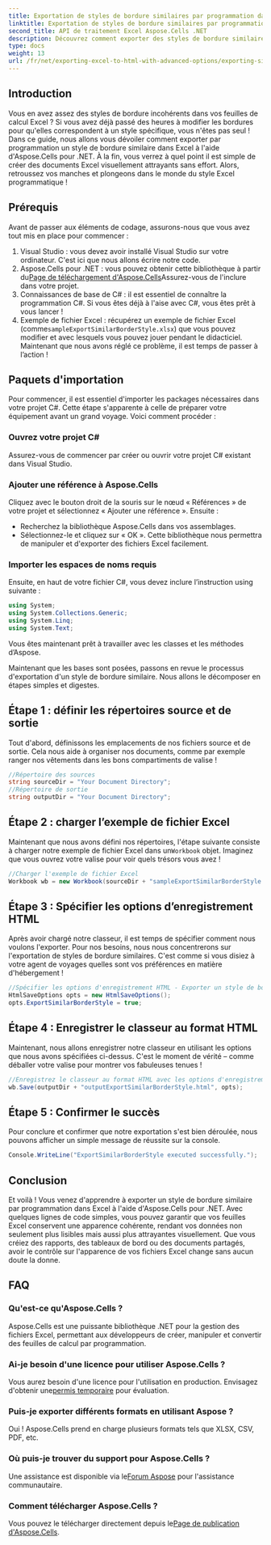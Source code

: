 ```yaml
---
title: Exportation de styles de bordure similaires par programmation dans Excel
linktitle: Exportation de styles de bordure similaires par programmation dans Excel
second_title: API de traitement Excel Aspose.Cells .NET
description: Découvrez comment exporter des styles de bordure similaires dans Excel par programmation à l'aide d'Aspose.Cells pour .NET avec ce guide étape par étape simple.
type: docs
weight: 13
url: /fr/net/exporting-excel-to-html-with-advanced-options/exporting-similar-border-style/
---
```

## Introduction
Vous en avez assez des styles de bordure incohérents dans vos feuilles de calcul Excel ? Si vous avez déjà passé des heures à modifier les bordures pour qu'elles correspondent à un style spécifique, vous n'êtes pas seul ! Dans ce guide, nous allons vous dévoiler comment exporter par programmation un style de bordure similaire dans Excel à l'aide d'Aspose.Cells pour .NET. À la fin, vous verrez à quel point il est simple de créer des documents Excel visuellement attrayants sans effort. Alors, retroussez vos manches et plongeons dans le monde du style Excel programmatique !
## Prérequis
Avant de passer aux éléments de codage, assurons-nous que vous avez tout mis en place pour commencer :
1. Visual Studio : vous devez avoir installé Visual Studio sur votre ordinateur. C'est ici que nous allons écrire notre code.
2.  Aspose.Cells pour .NET : vous pouvez obtenir cette bibliothèque à partir du[Page de téléchargement d'Aspose.Cells](https://releases.aspose.com/cells/net/)Assurez-vous de l'inclure dans votre projet.
3. Connaissances de base de C# : il est essentiel de connaître la programmation C#. Si vous êtes déjà à l'aise avec C#, vous êtes prêt à vous lancer !
4. Exemple de fichier Excel : récupérez un exemple de fichier Excel (comme`sampleExportSimilarBorderStyle.xlsx`) que vous pouvez modifier et avec lesquels vous pouvez jouer pendant le didacticiel.
Maintenant que nous avons réglé ce problème, il est temps de passer à l’action !
## Paquets d'importation
Pour commencer, il est essentiel d'importer les packages nécessaires dans votre projet C#. Cette étape s'apparente à celle de préparer votre équipement avant un grand voyage. Voici comment procéder :
### Ouvrez votre projet C#
Assurez-vous de commencer par créer ou ouvrir votre projet C# existant dans Visual Studio.
### Ajouter une référence à Aspose.Cells
Cliquez avec le bouton droit de la souris sur le nœud « Références » de votre projet et sélectionnez « Ajouter une référence ». Ensuite :
- Recherchez la bibliothèque Aspose.Cells dans vos assemblages.
- Sélectionnez-le et cliquez sur « OK ».
Cette bibliothèque nous permettra de manipuler et d'exporter des fichiers Excel facilement.
### Importer les espaces de noms requis
Ensuite, en haut de votre fichier C#, vous devez inclure l’instruction using suivante :
```csharp
using System;
using System.Collections.Generic;
using System.Linq;
using System.Text;
```
Vous êtes maintenant prêt à travailler avec les classes et les méthodes d’Aspose.

Maintenant que les bases sont posées, passons en revue le processus d'exportation d'un style de bordure similaire. Nous allons le décomposer en étapes simples et digestes.
## Étape 1 : définir les répertoires source et de sortie
Tout d'abord, définissons les emplacements de nos fichiers source et de sortie. Cela nous aide à organiser nos documents, comme par exemple ranger nos vêtements dans les bons compartiments de valise !
```csharp
//Répertoire des sources
string sourceDir = "Your Document Directory";
//Répertoire de sortie
string outputDir = "Your Document Directory";
```
## Étape 2 : charger l’exemple de fichier Excel
 Maintenant que nous avons défini nos répertoires, l'étape suivante consiste à charger notre exemple de fichier Excel dans un`Workbook` objet. Imaginez que vous ouvrez votre valise pour voir quels trésors vous avez !
```csharp
//Charger l'exemple de fichier Excel
Workbook wb = new Workbook(sourceDir + "sampleExportSimilarBorderStyle.xlsx");
```
## Étape 3 : Spécifier les options d’enregistrement HTML
Après avoir chargé notre classeur, il est temps de spécifier comment nous voulons l'exporter. Pour nos besoins, nous nous concentrerons sur l'exportation de styles de bordure similaires. C'est comme si vous disiez à votre agent de voyages quelles sont vos préférences en matière d'hébergement !
```csharp
//Spécifier les options d'enregistrement HTML - Exporter un style de bordure similaire
HtmlSaveOptions opts = new HtmlSaveOptions();
opts.ExportSimilarBorderStyle = true;
```
## Étape 4 : Enregistrer le classeur au format HTML
Maintenant, nous allons enregistrer notre classeur en utilisant les options que nous avons spécifiées ci-dessus. C'est le moment de vérité – comme déballer votre valise pour montrer vos fabuleuses tenues !
```csharp
//Enregistrez le classeur au format HTML avec les options d'enregistrement HTML spécifiées
wb.Save(outputDir + "outputExportSimilarBorderStyle.html", opts);
```
## Étape 5 : Confirmer le succès
Pour conclure et confirmer que notre exportation s'est bien déroulée, nous pouvons afficher un simple message de réussite sur la console.
```csharp
Console.WriteLine("ExportSimilarBorderStyle executed successfully.");
```
## Conclusion
Et voilà ! Vous venez d'apprendre à exporter un style de bordure similaire par programmation dans Excel à l'aide d'Aspose.Cells pour .NET. Avec quelques lignes de code simples, vous pouvez garantir que vos feuilles Excel conservent une apparence cohérente, rendant vos données non seulement plus lisibles mais aussi plus attrayantes visuellement.
Que vous créiez des rapports, des tableaux de bord ou des documents partagés, avoir le contrôle sur l'apparence de vos fichiers Excel change sans aucun doute la donne.
## FAQ
### Qu'est-ce qu'Aspose.Cells ?
Aspose.Cells est une puissante bibliothèque .NET pour la gestion des fichiers Excel, permettant aux développeurs de créer, manipuler et convertir des feuilles de calcul par programmation.
### Ai-je besoin d'une licence pour utiliser Aspose.Cells ?
Vous aurez besoin d'une licence pour l'utilisation en production. Envisagez d'obtenir une[permis temporaire](https://purchase.aspose.com/temporary-license/) pour évaluation.
### Puis-je exporter différents formats en utilisant Aspose ?
Oui ! Aspose.Cells prend en charge plusieurs formats tels que XLSX, CSV, PDF, etc.
### Où puis-je trouver du support pour Aspose.Cells ?
 Une assistance est disponible via le[Forum Aspose](https://forum.aspose.com/c/cells/9) pour l'assistance communautaire.
### Comment télécharger Aspose.Cells ?
 Vous pouvez le télécharger directement depuis le[Page de publication d'Aspose.Cells](https://releases.aspose.com/cells/net/).